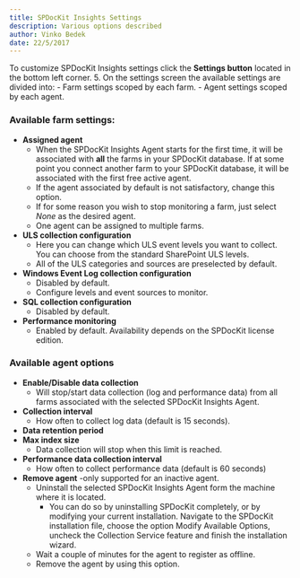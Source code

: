 ```yaml
---
title: SPDocKit Insights Settings
description: Various options described
author: Vinko Bedek
date: 22/5/2017
--- 
```

 
To customize SPDocKit Insights settings click the **Settings button** located in the bottom left corner.
5. On the settings screen the available settings are divided into:
    - Farm settings scoped by each farm.
    - Agent settings scoped by each agent.

### Available farm settings:
- **Assigned agent**
    - When the SPDocKit Insights Agent starts for the first time, it will be associated with **all** the farms in your SPDocKit database. If at some point you connect another farm to your SPDocKit database, it will be associated with the first free active agent.
    - If the agent associated by default is not satisfactory, change this option.
    - If for some reason you wish to stop monitoring a farm, just select _None_ as the desired agent.
    - One agent can be assigned to multiple farms. 
- **ULS collection configuration**
    - Here you can change which ULS event levels you want to collect. You can choose from the standard SharePoint ULS levels.
    - All of the ULS categories and sources are preselected by default.
- **Windows Event Log collection configuration**
    - Disabled by default. 
    - Configure levels and event sources to monitor.
- **SQL collection configuration**
    - Disabled by default.
- **Performance monitoring**
    - Enabled by default. Availability depends on the SPDocKit license edition.

### Available agent options
- **Enable/Disable data collection**
    - Will stop/start data collection (log and performance data) from all farms associated with the selected SPDocKit Insights Agent.
- **Collection interval**
    - How often to collect log data (default is 15 seconds).
- **Data retention period**
- **Max index size**
    - Data collection will stop when this limit is reached. 
- **Performance data collection interval**
    - How often to collect performance data (default is 60 seconds)
- **Remove agent** -only supported for an inactive agent.
    - Uninstall the selected SPDocKit Insights Agent form the machine where it is located.
        - You can do so by uninstalling SPDocKit completely, or by modifying your current installation. Navigate to the SPDocKit installation file, choose the option Modify Available Options, uncheck the Collection Service feature and finish the installation wizard.
    - Wait a couple of minutes for the agent to register as offline.
    - Remove the agent by using this option.